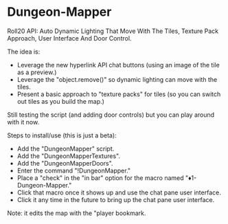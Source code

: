 # Dungeon-Mapper
Roll20 API: Auto Dynamic Lighting That Move With The Tiles, Texture Pack Approach, User Interface And Door Control.

The idea is:
* Leverage the new hyperlink API chat buttons (using an image of the tile as a preview.)
* Leverage the "object.remove()" so dynamic lighting can move with the tiles.
* Present a basic approach to "texture packs" for tiles (so you can switch out tiles as you build the map.)

Still testing the script (and adding door controls) but you can play around with it now.

Steps to install/use (this is just a beta):
* Add the "DungeonMapper" script.
* Add the "DungeonMapperTextures".
* Add the "DungeonMapperDoors".
* Enter the command "!DungeonMapper."
* Place a "check" in the "in bar" option for the macro named "♦1-Dungeon-Mapper."
* Click that macro once it shows up and use the chat pane user interface.
* Click it any time in the future to bring up the chat pane user interface.

Note: it edits the map with the "player bookmark.

